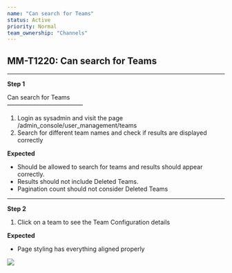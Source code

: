 ```yaml
---
name: "Can search for Teams"
status: Active
priority: Normal
team_ownership: "Channels"
---
```


## MM-T1220: Can search for Teams

---

**Step 1**

Can search for Teams\
–––––––––––––––––––––––––

1. Login as sysadmin and visit the page\
   /admin\_console/user\_management/teams
2. Search for different team names and check if results are displayed correctly

**Expected**

- Should be allowed to search for teams and results should appear correctly.
- Results should not include Deleted Teams.
- Pagination count should not consider Deleted Teams

---

**Step 2**

1. Click on a team to see the Team Configuration details

**Expected**

- Page styling has everything aligned properly

![](https://smartbear-tm4j-prod-us-west-2-attachment-rich-text.s3.us-west-2.amazonaws.com/embedded-f3277290f945470c4add5d21ef3dc7ca7b74388fc7152bfb6b99ae58c66a95a8-1582899987181-2020-02-28_09-22-09.png)
